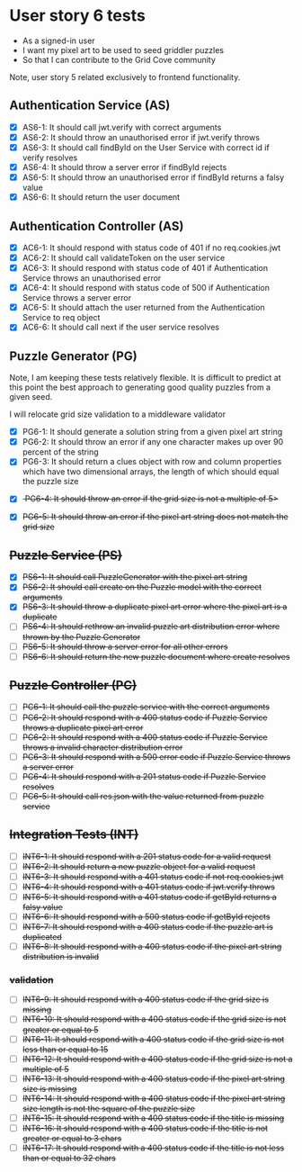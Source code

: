 # User story 6 tests

- As a signed-in user
- I want my pixel art to be used to seed griddler puzzles
- So that I can contribute to the Grid Cove community

Note, user story 5 related exclusively to frontend functionality.

## Authentication Service (AS)

- [x] AS6-1: It should call jwt.verify with correct arguments
- [x] AS6-2: It should throw an unauthorised error if jwt.verify throws
- [x] AS6-3: It should call findById on the User Service with correct id if verify resolves
- [x] AS6-4: It should throw a server error if findById rejects
- [x] AS6-5: It should throw an unauthorised error if findById returns a falsy value
- [x] AS6-6: It should return the user document

## Authentication Controller (AS)

- [x] AC6-1: It should respond with status code of 401 if no req.cookies.jwt
- [x] AC6-2: It should call validateToken on the user service
- [x] AC6-3: It should respond with status code of 401 if Authentication Service throws an unauthorised error
- [x] AC6-4: It should respond with status code of 500 if Authentication Service throws a server error
- [x] AC6-5: It should attach the user returned from the Authentication Service to req object
- [x] AC6-6: It should call next if the user service resolves

## Puzzle Generator (PG)

Note, I am keeping these tests relatively flexible. It is difficult to predict at this point the best approach to generating good quality puzzles from a given seed.

I will relocate grid size validation to a middleware validator

- [x] PG6-1: It should generate a solution string from a given pixel art string
- [x] PG6-2: It should throw an error if any one character makes up over 90 percent of the string
- [x] PG6-3: It should return a clues object with row and column properties which have two dimensional arrays, the length of which should equal the puzzle size
<!-- markdownlint-disable-next-line -->
- [x] <s> PG6-4: It should throw an error if the grid size is not a multiple of 5></s>
<!-- markdownlint-disable-next-line -->
- [x] <s>PG6-5: It should throw an error if the pixel art string does not match the grid size<s>

## Puzzle Service (PS)

- [x] PS6-1: It should call PuzzleGenerator with the pixel art string
- [x] PS6-2: It should call create on the Puzzle model with the correct arguments
- [x] PS6-3: It should throw a duplicate pixel art error where the pixel art is a duplicate
- [ ] PS6-4: It should rethrow an invalid puzzle art distribution error where thrown by the Puzzle Generator
- [ ] PS6-5: It should throw a server error for all other errors
- [ ] PS6-6: It should return the new puzzle document where create resolves

## Puzzle Controller (PC)

- [ ] PC6-1: It should call the puzzle service with the correct arguments
- [ ] PC6-2: It should respond with a 400 status code if Puzzle Service throws a duplicate pixel art error
- [ ] PC6-2: It should respond with a 400 status code if Puzzle Service throws a invalid character distribution error
- [ ] PC6-3: It should respond with a 500 error code if Puzzle Service throws a server error
- [ ] PC6-4: It should respond with a 201 status code if Puzzle Service resolves
- [ ] PC6-5: It should call res.json with the value returned from puzzle service

## Integration Tests (INT)

- [ ] INT6-1: It should respond with a 201 status code for a valid request
- [ ] INT6-2: It should return a new puzzle object for a valid request
- [ ] INT6-3: It should respond with a 401 status code if not req.cookies.jwt
- [ ] INT6-4: It should respond with a 401 status code if jwt.verify throws
- [ ] INT6-5: It should respond with a 401 status code if getById returns a falsy value
- [ ] INT6-6: It should respond with a 500 status code if getById rejects
- [ ] INT6-7: It should respond with a 400 status code if the puzzle art is duplicated
- [ ] INT6-8: It should respond with a 400 status code if the pixel art string distribution is invalid

### validation

- [ ] INT6-9: It should respond with a 400 status code if the grid size is missing
- [ ] INT6-10: It should respond with a 400 status code if the grid size is not greater or equal to 5
- [ ] INT6-11: It should respond with a 400 status code if the grid size is not less than or equal to 15
- [ ] INT6-12: It should respond with a 400 status code if the grid size is not a multiple of 5
- [ ] INT6-13: It should respond with a 400 status code if the pixel art string size is missing
- [ ] INT6-14: It should respond with a 400 status code if the pixel art string size length is not the square of the puzzle size
- [ ] INT6-15: It should respond with a 400 status code if the title is missing
- [ ] INT6-16: It should respond with a 400 status code if the title is not greater or equal to 3 chars
- [ ] INT6-17: It should respond with a 400 status code if the title is not less than or equal to 32 chars
